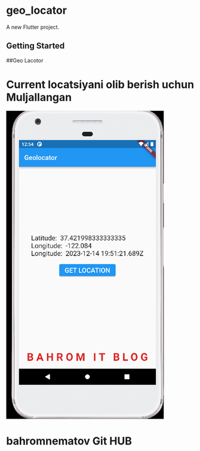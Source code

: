 # geo_locator

A new Flutter project.

## Getting Started

##Geo Lacotor
# Current locatsiyani olib berish uchun Muljallangan

![img.png](img.png)

# bahromnematov Git HUB
